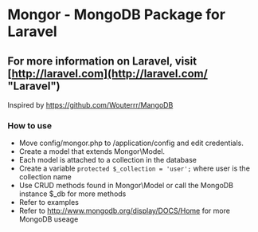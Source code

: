 # Mongor - MongoDB Package for Laravel

## For more information on Laravel, visit [http://laravel.com](http://laravel.com/ "Laravel")

Inspired by https://github.com/Wouterrr/MangoDB

### How to use

* Move config/mongor.php to /application/config and edit credentials.
* Create a model that extends Mongor\Model.
* Each model is attached to a collection in the database
* Create a variable `protected $_collection = 'user';` where user is the collection name
* Use CRUD methods found in Mongor\Model or call the MongoDB instance $_db for more methods
* Refer to examples
* Refer to http://www.mongodb.org/display/DOCS/Home for more MongoDB useage